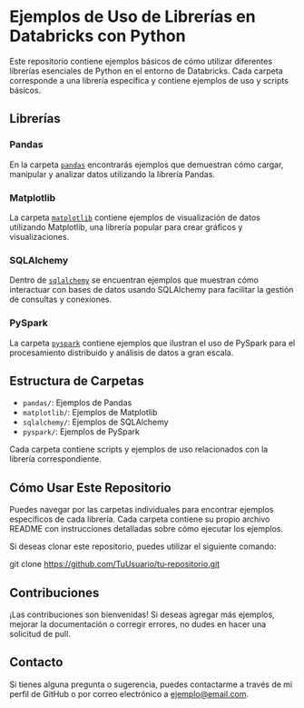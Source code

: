 # Ejemplos de Uso de Librerías en Databricks con Python

Este repositorio contiene ejemplos básicos de cómo utilizar diferentes librerías esenciales de Python en el entorno de Databricks. Cada carpeta corresponde a una librería específica y contiene ejemplos de uso y scripts básicos.

## Librerías

### Pandas

En la carpeta [`pandas`](pandas/) encontrarás ejemplos que demuestran cómo cargar, manipular y analizar datos utilizando la librería Pandas.

### Matplotlib

La carpeta [`matplotlib`](matplotlib/) contiene ejemplos de visualización de datos utilizando Matplotlib, una librería popular para crear gráficos y visualizaciones.

### SQLAlchemy

Dentro de [`sqlalchemy`](sqlalchemy/) se encuentran ejemplos que muestran cómo interactuar con bases de datos usando SQLAlchemy para facilitar la gestión de consultas y conexiones.

### PySpark

La carpeta [`pyspark`](pyspark/) contiene ejemplos que ilustran el uso de PySpark para el procesamiento distribuido y análisis de datos a gran escala.

## Estructura de Carpetas

- `pandas/`: Ejemplos de Pandas
- `matplotlib/`: Ejemplos de Matplotlib
- `sqlalchemy/`: Ejemplos de SQLAlchemy
- `pyspark/`: Ejemplos de PySpark

Cada carpeta contiene scripts y ejemplos de uso relacionados con la librería correspondiente.

## Cómo Usar Este Repositorio

Puedes navegar por las carpetas individuales para encontrar ejemplos específicos de cada librería. Cada carpeta contiene su propio archivo README con instrucciones detalladas sobre cómo ejecutar los ejemplos.

Si deseas clonar este repositorio, puedes utilizar el siguiente comando:

git clone https://github.com/TuUsuario/tu-repositorio.git

## Contribuciones

¡Las contribuciones son bienvenidas! Si deseas agregar más ejemplos, mejorar la documentación o corregir errores, no dudes en hacer una solicitud de pull.

## Contacto

Si tienes alguna pregunta o sugerencia, puedes contactarme a través de mi perfil de GitHub o por correo electrónico a ejemplo@email.com.
